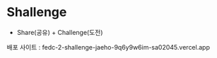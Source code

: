 # Shallenge

- Share(공유) + Challenge(도전)


배포 사이트 : fedc-2-shallenge-jaeho-9q6y9w6im-sa02045.vercel.app